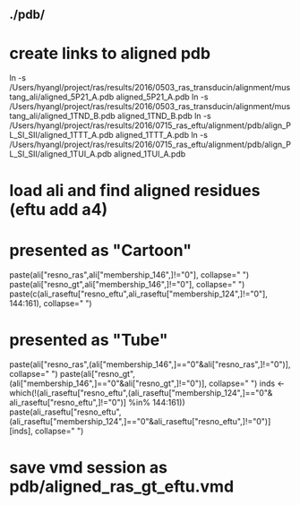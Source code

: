 ## ./pdb/
# create links to aligned pdb
ln -s /Users/hyangl/project/ras/results/2016/0503_ras_transducin/alignment/mustang_ali/aligned_5P21_A.pdb aligned_5P21_A.pdb
ln -s /Users/hyangl/project/ras/results/2016/0503_ras_transducin/alignment/mustang_ali/aligned_1TND_B.pdb aligned_1TND_B.pdb
ln -s /Users/hyangl/project/ras/results/2016/0715_ras_eftu/alignment/pdb/align_PL_SI_SII/aligned_1TTT_A.pdb aligned_1TTT_A.pdb
ln -s /Users/hyangl/project/ras/results/2016/0715_ras_eftu/alignment/pdb/align_PL_SI_SII/aligned_1TUI_A.pdb aligned_1TUI_A.pdb

# load ali and find aligned residues (eftu add a4)
# presented as "Cartoon"
paste(ali["resno_ras",ali["membership_146",]!="0"], collapse=" ")
paste(ali["resno_gt",ali["membership_146",]!="0"], collapse=" ")
paste(c(ali_raseftu["resno_eftu",ali_raseftu["membership_124",]!="0"], 144:161), collapse=" ")
# presented as "Tube"
paste(ali["resno_ras",(ali["membership_146",]=="0"&ali["resno_ras",]!="0")], collapse=" ")
paste(ali["resno_gt",(ali["membership_146",]=="0"&ali["resno_gt",]!="0")], collapse=" ")
inds <- which(!(ali_raseftu["resno_eftu",(ali_raseftu["membership_124",]=="0"&
  ali_raseftu["resno_eftu",]!="0")] %in% 144:161))
paste(ali_raseftu["resno_eftu",(ali_raseftu["membership_124",]=="0"&ali_raseftu["resno_eftu",]!="0")][inds],
  collapse=" ")
# save vmd session as pdb/aligned_ras_gt_eftu.vmd




